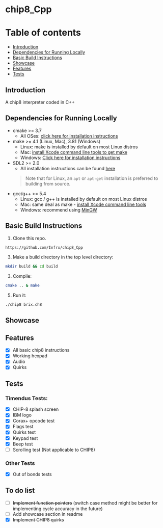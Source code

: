 # chip8_Cpp
# Table of contents

  * [Introduction](#introduction)
  * [Dependencies for Running Locally](#dependencies-for-running-locally)
  * [Basic Build Instructions](#basic-build-instructions)
  * [Showcase](#showcase)
  * [Features](#features)
  * [Tests](#tests)

## Introduction

A chip8 interpreter coded in C++

## Dependencies for Running Locally
* cmake >= 3.7
  * All OSes: [click here for installation instructions](https://cmake.org/install/)
* make >= 4.1 (Linux, Mac), 3.81 (Windows)
  * Linux: make is installed by default on most Linux distros
  * Mac: [install Xcode command line tools to get make](https://developer.apple.com/xcode/features/)
  * Windows: [Click here for installation instructions](http://gnuwin32.sourceforge.net/packages/make.htm)
* SDL2 >= 2.0
  * All installation instructions can be found [here](https://wiki.libsdl.org/Installation)
  >Note that for Linux, an `apt` or `apt-get` installation is preferred to building from source. 
* gcc/g++ >= 5.4
  * Linux: gcc / g++ is installed by default on most Linux distros
  * Mac: same deal as make - [install Xcode command line tools](https://developer.apple.com/xcode/features/)
  * Windows: recommend using [MinGW](http://www.mingw.org/)

## Basic Build Instructions

1. Clone this repo.
```bash
https://github.com/Infrx/chip8_Cpp
```
3. Make a build directory in the top level directory:
```bash
mkdir build && cd build
```
3. Compile:
```bash
cmake .. & make
```
5. Run it:
```bash
./chip8 brix.ch8
```
## Showcase



## Features

 - [X] All basic chip8 instructions 
 - [X] Working hexpad 
 - [X] Audio
 - [X] Quirks
       
## Tests
### Timendus Tests:

- [X] CHIP-8 splash screen
- [X] IBM logo
- [X] Corax+ opcode test
- [X] Flags test
- [X] Quirks test
- [X] Keypad test
- [X] Beep test
- [ ] Scrolling test (Not applicable to CHIP8)

### Other Tests

- [X] Out of bonds tests

## To do list
* [ ] ~~Implement function pointers~~ (switch case method might be better for implementing cycle accuracy in the future)
* [ ] Add showcase section in readme
* [X] ~~Implement CHIP8 quirks~~

